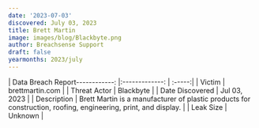 ```yaml
---
date: '2023-07-03'
discovered: July 03, 2023
title: Brett Martin
image: images/blog/Blackbyte.png
author: Breachsense Support
draft: false
yearmonths: 2023/july
---
```


| Data Breach Report------------:     |:-------------:    | :-----:|
| Victim      | brettmartin.com      | 
| Threat Actor      | Blackbyte      | 
| Date Discovered      | Jul 03, 2023      | 
| Description      | Brett Martin is a manufacturer of plastic products for construction, roofing, engineering, print, and display.      | 
| Leak Size      | Unknown      | 

